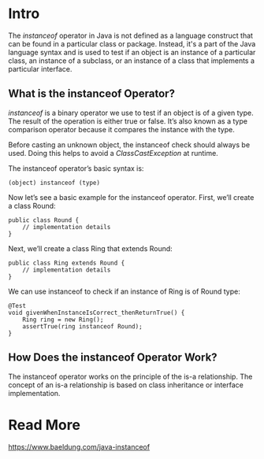 # Intro

The *instanceof* operator in Java is not defined as a language construct that can be found in a particular class or package. Instead, it's a 
part of the Java language syntax and is used to test if an object is an instance of a particular class, an instance of a subclass, or an 
instance of a class that implements a particular interface.

## What is the instanceof Operator?

*instanceof* is a binary operator we use to test if an object is of a given type. The result of the operation is either true or false. It’s also known as a type comparison operator because it compares the instance with the type.

Before casting an unknown object, the instanceof check should always be used. Doing this helps to avoid a *ClassCastException* at runtime.

The instanceof operator’s basic syntax is:

```
(object) instanceof (type)
```

Now let’s see a basic example for the instanceof operator. First, we’ll create a class Round:

```
public class Round {
    // implementation details
}
```

Next, we’ll create a class Ring that extends Round:

```
public class Ring extends Round {
    // implementation details
}
```

We can use instanceof to check if an instance of Ring is of Round type:

```
@Test
void givenWhenInstanceIsCorrect_thenReturnTrue() {
    Ring ring = new Ring();
    assertTrue(ring instanceof Round);
}
```

## How Does the instanceof Operator Work?
The instanceof operator works on the principle of the is-a relationship. The concept of an is-a relationship is based on class inheritance 
or interface implementation.

# Read More

https://www.baeldung.com/java-instanceof
